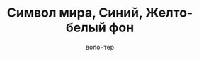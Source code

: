 ---
title: Символ мира, Синий, Желто-белый фон
description: Значок. 32 мм, ручная работа
author: волонтер
cost: 3000₸
---